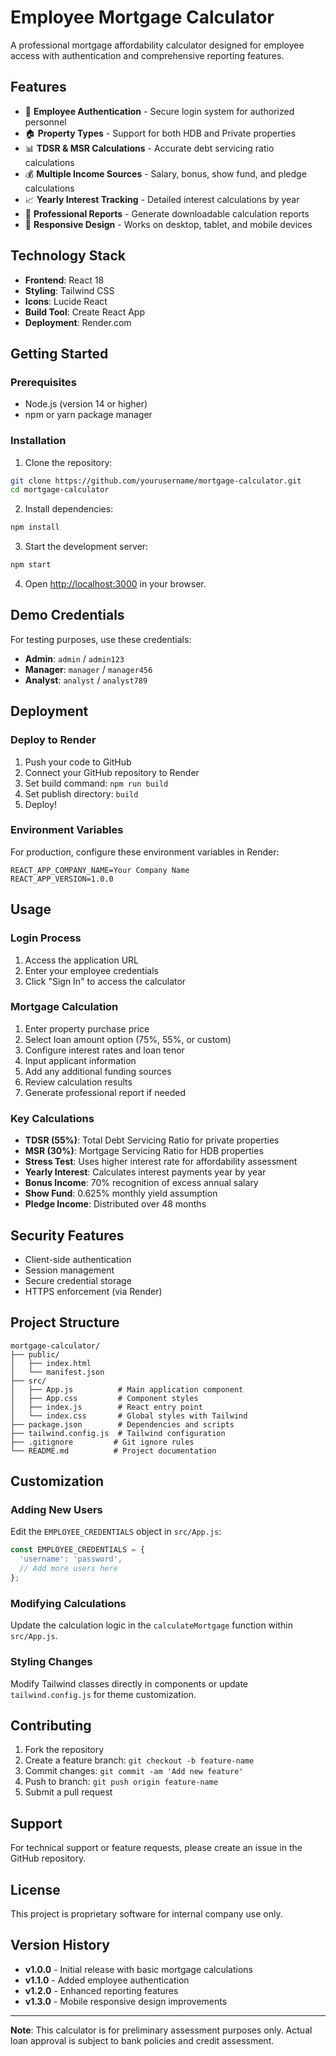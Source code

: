 # Employee Mortgage Calculator

A professional mortgage affordability calculator designed for employee access with authentication and comprehensive reporting features.

## Features

- 🔐 **Employee Authentication** - Secure login system for authorized personnel
- 🏠 **Property Types** - Support for both HDB and Private properties
- 📊 **TDSR & MSR Calculations** - Accurate debt servicing ratio calculations
- 💰 **Multiple Income Sources** - Salary, bonus, show fund, and pledge calculations
- 📈 **Yearly Interest Tracking** - Detailed interest calculations by year
- 📄 **Professional Reports** - Generate downloadable calculation reports
- 📱 **Responsive Design** - Works on desktop, tablet, and mobile devices

## Technology Stack

- **Frontend**: React 18
- **Styling**: Tailwind CSS
- **Icons**: Lucide React
- **Build Tool**: Create React App
- **Deployment**: Render.com

## Getting Started

### Prerequisites

- Node.js (version 14 or higher)
- npm or yarn package manager

### Installation

1. Clone the repository:
```bash
git clone https://github.com/yourusername/mortgage-calculator.git
cd mortgage-calculator
```

2. Install dependencies:
```bash
npm install
```

3. Start the development server:
```bash
npm start
```

4. Open [http://localhost:3000](http://localhost:3000) in your browser.

## Demo Credentials

For testing purposes, use these credentials:

- **Admin**: `admin` / `admin123`
- **Manager**: `manager` / `manager456`
- **Analyst**: `analyst` / `analyst789`

## Deployment

### Deploy to Render

1. Push your code to GitHub
2. Connect your GitHub repository to Render
3. Set build command: `npm run build`
4. Set publish directory: `build`
5. Deploy!

### Environment Variables

For production, configure these environment variables in Render:

```
REACT_APP_COMPANY_NAME=Your Company Name
REACT_APP_VERSION=1.0.0
```

## Usage

### Login Process
1. Access the application URL
2. Enter your employee credentials
3. Click "Sign In" to access the calculator

### Mortgage Calculation
1. Enter property purchase price
2. Select loan amount option (75%, 55%, or custom)
3. Configure interest rates and loan tenor
4. Input applicant information
5. Add any additional funding sources
6. Review calculation results
7. Generate professional report if needed

### Key Calculations

- **TDSR (55%)**: Total Debt Servicing Ratio for private properties
- **MSR (30%)**: Mortgage Servicing Ratio for HDB properties
- **Stress Test**: Uses higher interest rate for affordability assessment
- **Yearly Interest**: Calculates interest payments year by year
- **Bonus Income**: 70% recognition of excess annual salary
- **Show Fund**: 0.625% monthly yield assumption
- **Pledge Income**: Distributed over 48 months

## Security Features

- Client-side authentication
- Session management
- Secure credential storage
- HTTPS enforcement (via Render)

## Project Structure

```
mortgage-calculator/
├── public/
│   ├── index.html
│   └── manifest.json
├── src/
│   ├── App.js          # Main application component
│   ├── App.css         # Component styles
│   ├── index.js        # React entry point
│   └── index.css       # Global styles with Tailwind
├── package.json        # Dependencies and scripts
├── tailwind.config.js  # Tailwind configuration
├── .gitignore         # Git ignore rules
└── README.md          # Project documentation
```

## Customization

### Adding New Users

Edit the `EMPLOYEE_CREDENTIALS` object in `src/App.js`:

```javascript
const EMPLOYEE_CREDENTIALS = {
  'username': 'password',
  // Add more users here
};
```

### Modifying Calculations

Update the calculation logic in the `calculateMortgage` function within `src/App.js`.

### Styling Changes

Modify Tailwind classes directly in components or update `tailwind.config.js` for theme customization.

## Contributing

1. Fork the repository
2. Create a feature branch: `git checkout -b feature-name`
3. Commit changes: `git commit -am 'Add new feature'`
4. Push to branch: `git push origin feature-name`
5. Submit a pull request

## Support

For technical support or feature requests, please create an issue in the GitHub repository.

## License

This project is proprietary software for internal company use only.

## Version History

- **v1.0.0** - Initial release with basic mortgage calculations
- **v1.1.0** - Added employee authentication
- **v1.2.0** - Enhanced reporting features
- **v1.3.0** - Mobile responsive design improvements

---

**Note**: This calculator is for preliminary assessment purposes only. Actual loan approval is subject to bank policies and credit assessment.